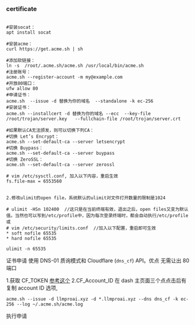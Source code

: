 

### certificate
```

#安装socat：
apt install socat

#安装acme：
curl https://get.acme.sh | sh

#添加软链接：
ln -s  /root/.acme.sh/acme.sh /usr/local/bin/acme.sh
#注册账号： 
acme.sh --register-account -m my@example.com
#开放80端口：
ufw allow 80
#申请证书： 
acme.sh  --issue -d 替换为你的域名  --standalone -k ec-256
#安装证书： 
acme.sh --installcert -d 替换为你的域名 --ecc  --key-file   /root/trojan/server.key   --fullchain-file /root/trojan/server.crt 

#如果默认CA无法颁发，则可以切换下列CA：
#切换 Let’s Encrypt：
acme.sh --set-default-ca --server letsencrypt
#切换 Buypass：
acme.sh --set-default-ca --server buypass
#切换 ZeroSSL：
acme.sh --set-default-ca --server zerossl
```





```
# vim /etc/sysctl.conf, 加入以下内容，重启生效
fs.file-max = 6553560

   
2.修改ulimit的open file，系统默认的ulimit对文件打开数量的限制是1024

# ulimit -HSn 102400  //这只是在当前终端有效，退出之后，open files又变为默认值。当然也可以写到/etc/profile中，因为每次登录终端时，都会自动执行/etc/profile
或
# vim /etc/security/limits.conf  //加入以下配置，重启即可生效
* soft nofile 65535 
* hard nofile 65535
```


```
ulimit -n 65535
```





证书申请
使用 DNS-01 质询模式和 Cloudflare (`dns_cf`) API。优点 无需让出 80 端口

1.获取 CF_TOKEN [参考这个](https://github.com/getsomecat/GetSomeCats/blob/Surge/acme.sh%E8%84%9A%E6%9C%AC%E4%BD%BF%E7%94%A8%E6%96%B0cloudflare%20api%E4%BB%A4%E7%89%8C%E7%94%B3%E8%AF%B7%E8%AF%81%E4%B9%A6.md)
2.CF_Account_ID 在 dash 主页面三个点点击后有 复制 account ID  选项, 

```
acme.sh --issue -d llmproai.xyz -d *.llmproai.xyz --dns dns_cf -k ec-256 --log ~/.acme.sh/acme.log 
```

执行申请
